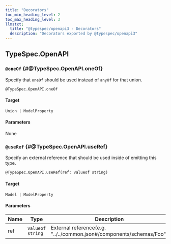 ```yaml
---
title: "Decorators"
toc_min_heading_level: 2
toc_max_heading_level: 3
llmstxt:
  title: "@typespec/openapi3 - Decorators"
  description: "Decorators exported by @typespec/openapi3"
---
```


## TypeSpec.OpenAPI

### `@oneOf` {#@TypeSpec.OpenAPI.oneOf}

Specify that `oneOf` should be used instead of `anyOf` for that union.

```typespec
@TypeSpec.OpenAPI.oneOf
```

#### Target

`Union | ModelProperty`

#### Parameters

None

### `@useRef` {#@TypeSpec.OpenAPI.useRef}

Specify an external reference that should be used inside of emitting this type.

```typespec
@TypeSpec.OpenAPI.useRef(ref: valueof string)
```

#### Target

`Model | ModelProperty`

#### Parameters

| Name | Type             | Description                                                          |
| ---- | ---------------- | -------------------------------------------------------------------- |
| ref  | `valueof string` | External reference(e.g. "../../common.json#/components/schemas/Foo") |
